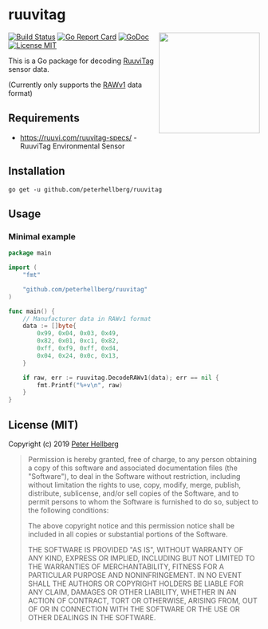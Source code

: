 # ruuvitag

<img src="https://ruuvi.com/assets/images/ruuvitag.jpg" align="right" width="202">

[![Build Status](https://travis-ci.org/peterhellberg/ruuvitag.svg?branch=master)](https://travis-ci.org/peterhellberg/ruuvitag)
[![Go Report Card](https://goreportcard.com/badge/github.com/peterhellberg/ruuvitag)](https://goreportcard.com/report/github.com/peterhellberg/ruuvitag)
[![GoDoc](https://img.shields.io/badge/godoc-reference-blue.svg?style=flat)](https://godoc.org/github.com/peterhellberg/ruuvitag)
[![License MIT](https://img.shields.io/badge/license-MIT-lightgrey.svg?style=flat)](https://github.com/peterhellberg/ruuvitag#license-mit)

This is a Go package for decoding [RuuviTag](https://ruuvi.com/ruuvitag-specs/) sensor data.

(Currently only supports the [RAWv1](https://github.com/ruuvi/ruuvi-sensor-protocols#data-format-3-protocol-specification-rawv1) data format)

## Requirements

 - <https://ruuvi.com/ruuvitag-specs/> - RuuviTag Environmental Sensor

## Installation

    go get -u github.com/peterhellberg/ruuvitag

## Usage

### Minimal example

```go
package main

import (
	"fmt"

	"github.com/peterhellberg/ruuvitag"
)

func main() {
	// Manufacturer data in RAWv1 format
	data := []byte{
		0x99, 0x04, 0x03, 0x49,
		0x82, 0x01, 0xc1, 0x82,
		0xff, 0xf9, 0xff, 0xd4,
		0x04, 0x24, 0x0c, 0x13,
	}

	if raw, err := ruuvitag.DecodeRAWv1(data); err == nil {
		fmt.Printf("%+v\n", raw)
	}
}
```

## License (MIT)

Copyright (c) 2019 [Peter Hellberg](https://c7.se)

> Permission is hereby granted, free of charge, to any person obtaining
> a copy of this software and associated documentation files (the
> "Software"), to deal in the Software without restriction, including
> without limitation the rights to use, copy, modify, merge, publish,
> distribute, sublicense, and/or sell copies of the Software, and to
> permit persons to whom the Software is furnished to do so, subject to
> the following conditions:
>
> The above copyright notice and this permission notice shall be
> included in all copies or substantial portions of the Software.
>
> THE SOFTWARE IS PROVIDED "AS IS", WITHOUT WARRANTY OF ANY KIND,
> EXPRESS OR IMPLIED, INCLUDING BUT NOT LIMITED TO THE WARRANTIES OF
> MERCHANTABILITY, FITNESS FOR A PARTICULAR PURPOSE AND
> NONINFRINGEMENT. IN NO EVENT SHALL THE AUTHORS OR COPYRIGHT HOLDERS BE
> LIABLE FOR ANY CLAIM, DAMAGES OR OTHER LIABILITY, WHETHER IN AN ACTION
> OF CONTRACT, TORT OR OTHERWISE, ARISING FROM, OUT OF OR IN CONNECTION
> WITH THE SOFTWARE OR THE USE OR OTHER DEALINGS IN THE SOFTWARE.
